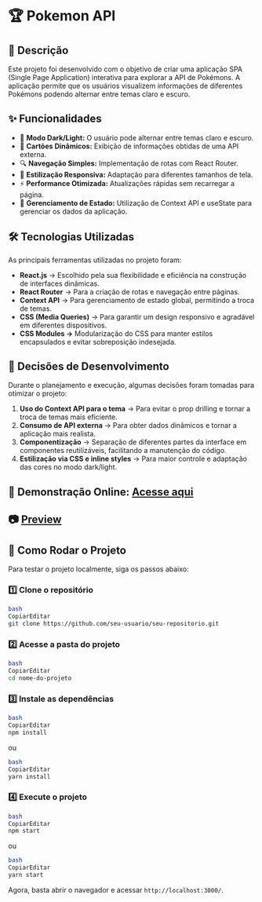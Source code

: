 # 

### 

# 🏆 Pokemon API

## 📌 Descrição

Este projeto foi desenvolvido com o objetivo de criar uma aplicação SPA (Single Page Application) interativa para explorar a API de Pokémons. A aplicação permite que os usuários visualizem informações de diferentes Pokémons podendo alternar entre temas claro e escuro.

## ✨ Funcionalidades

- 🌙 **Modo Dark/Light:** O usuário pode alternar entre temas claro e escuro.
- 🎴 **Cartões Dinâmicos:** Exibição de informações obtidas de uma API externa.
- 🔍 **Navegação Simples:** Implementação de rotas com React Router.
- 🎨 **Estilização Responsiva:** Adaptação para diferentes tamanhos de tela.
- ⚡ **Performance Otimizada:** Atualizações rápidas sem recarregar a página.
- 📂 **Gerenciamento de Estado:** Utilização de Context API e useState para gerenciar os dados da aplicação.

## 🛠️ Tecnologias Utilizadas

As principais ferramentas utilizadas no projeto foram:

- **React.js** → Escolhido pela sua flexibilidade e eficiência na construção de interfaces dinâmicas.
- **React Router** → Para a criação de rotas e navegação entre páginas.
- **Context API** → Para gerenciamento de estado global, permitindo a troca de temas.
- **CSS (Media Queries)** → Para garantir um design responsivo e agradável em diferentes dispositivos.
- **CSS Modules →** Modularização do CSS para manter estilos encapsulados e evitar sobreposição indesejada.

## 🧠 Decisões de Desenvolvimento

Durante o planejamento e execução, algumas decisões foram tomadas para otimizar o projeto:

1. **Uso do Context API para o tema** → Para evitar o prop drilling e tornar a troca de temas mais eficiente.
2. **Consumo de API externa** → Para obter dados dinâmicos e tornar a aplicação mais realista.
3. **Componentização** → Separação de diferentes partes da interface em componentes reutilizáveis, facilitando a manutenção do código.
4. **Estilização via CSS e inline styles** → Para maior controle e adaptação das cores no modo dark/light.

## 🔗  **Demonstração Online:** [Acesse aqui](https://pokemon-api-react-xi.vercel.app/)


## 📷 [Preview](https://github.com/isahpao/pokemon-api-react/blob/main/public/images/download.png?raw=true)


## 🚀 Como Rodar o Projeto

Para testar o projeto localmente, siga os passos abaixo:

### **1️⃣ Clone o repositório**

```bash
bash
CopiarEditar
git clone https://github.com/seu-usuario/seu-repositorio.git

```

### **2️⃣ Acesse a pasta do projeto**

```bash
bash
CopiarEditar
cd nome-do-projeto

```

### **3️⃣ Instale as dependências**

```bash
bash
CopiarEditar
npm install

```

ou

```bash
bash
CopiarEditar
yarn install

```

### **4️⃣ Execute o projeto**

```bash
bash
CopiarEditar
npm start

```

ou

```bash
bash
CopiarEditar
yarn start

```

Agora, basta abrir o navegador e acessar `http://localhost:3000/`.

